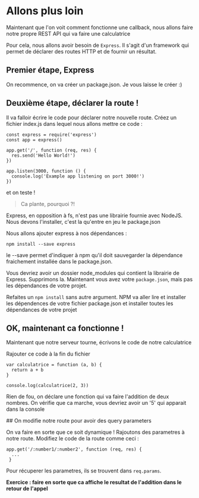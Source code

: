 # Allons plus loin

Maintenant que l'on voit comment fonctionne une callback, nous allons faire notre propre REST API qui va faire une calculatrice

Pour cela, nous allons avoir besoin de `Express`. Il s'agit d'un framework qui permet de déclarer des routes HTTP et de fournir un résultat.

## Premier étape, Express 

On recommence, on va créer un package.json. Je vous laisse le créer :)

## Deuxième étape, déclarer la route ! 

Il va falloir écrire le code pour déclarer notre nouvelle route.
Créez un fichier index.js dans lequel nous allons mettre ce code : 

```
const express = require('express')
const app = express()

app.get('/', function (req, res) {
  res.send('Hello World!')
})

app.listen(3000, function () {
  console.log('Example app listening on port 3000!')
})
```

et on teste ! 

> Ca plante, pourquoi ?!

Express, en opposition à fs, n'est pas une librairie fournie avec NodeJS. Nous devons l'installer, c'est la qu'entre en jeu le package.json

Nous allons ajouter express à nos dépendances : 

`npm install --save express`

le --save permet d'indiquer à npm qu'il doit sauvegarder la dépendance fraichement installée dans le package.json.

Vous devriez avoir un dossier node_modules qui contient la librairie de Express. Supprimons la.
Maintenant vous avez votre `package.json`, mais pas les dépendances de votre projet. 

Refaites un `npm install` sans autre argument. NPM va aller lire et installer les dépendences de votre fichier package.json et installer toutes les dépendances de votre projet

## OK, maintenant ca fonctionne ! 

Maintenant que notre serveur tourne, écrivons le code de notre calculatrice

Rajouter ce code à la fin du fichier
```
var calculatrice = function (a, b) {
  return a + b 
}

console.log(calculatrice(2, 3))
```

Rien de fou, on déclare une fonction qui va faire l'addition de deux nombres.
On vérifie que ca marche, vous devriez avoir un '5' qui apparait dans la console

## On modifie notre route pour avoir des query parameters

On va faire en sorte que ce soit dynamique ! Rajoutons des parametres à notre route. Modifiez le code de la route comme ceci : 

```
app.get('/:number1/:number2', function (req, res) {
  ...
 }
```

Pour récuperer les parametres, ils se trouvent dans `req.params`.

**Exercice : faire en sorte que ca affiche le resultat de l'addition dans le retour de l'appel**
